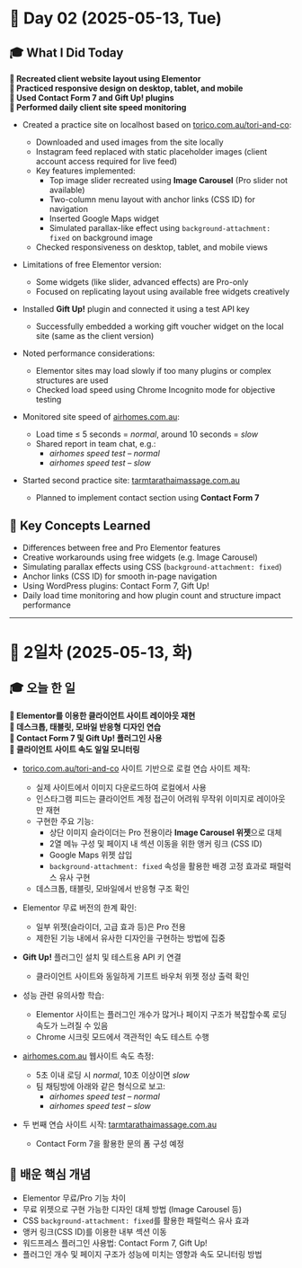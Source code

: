 # 📅 Day 02 (2025-05-13, Tue)

## 🎓 What I Did Today

**📌 Recreated client website layout using Elementor**  
**📌 Practiced responsive design on desktop, tablet, and mobile**  
**📌 Used Contact Form 7 and Gift Up! plugins**  
**📌 Performed daily client site speed monitoring**

- Created a practice site on localhost based on [torico.com.au/tori-and-co](https://torico.com.au/tori-and-co/):  
  - Downloaded and used images from the site locally  
  - Instagram feed replaced with static placeholder images (client account access required for live feed)  
  - Key features implemented:  
    - Top image slider recreated using **Image Carousel** (Pro slider not available)  
    - Two-column menu layout with anchor links (CSS ID) for navigation  
    - Inserted Google Maps widget  
    - Simulated parallax-like effect using `background-attachment: fixed` on background image  
  - Checked responsiveness on desktop, tablet, and mobile views

- Limitations of free Elementor version:  
  - Some widgets (like slider, advanced effects) are Pro-only  
  - Focused on replicating layout using available free widgets creatively

- Installed **Gift Up!** plugin and connected it using a test API key  
  - Successfully embedded a working gift voucher widget on the local site (same as the client version)

- Noted performance considerations:  
  - Elementor sites may load slowly if too many plugins or complex structures are used  
  - Checked load speed using Chrome Incognito mode for objective testing

- Monitored site speed of [airhomes.com.au](https://airhomes.com.au):  
  - Load time ≤ 5 seconds = *normal*, around 10 seconds = *slow*  
  - Shared report in team chat, e.g.:  
    - *airhomes speed test – normal*  
    - *airhomes speed test – slow*

- Started second practice site: [tarmtarathaimassage.com.au](https://tarmtarathaimassage.com.au)  
  - Planned to implement contact section using **Contact Form 7**

## 🧠 Key Concepts Learned

- Differences between free and Pro Elementor features  
- Creative workarounds using free widgets (e.g. Image Carousel)  
- Simulating parallax effects using CSS (`background-attachment: fixed`)  
- Anchor links (CSS ID) for smooth in-page navigation  
- Using WordPress plugins: Contact Form 7, Gift Up!  
- Daily load time monitoring and how plugin count and structure impact performance

---
# 📅 2일차 (2025-05-13, 화)

## 🎓 오늘 한 일

**📌 Elementor를 이용한 클라이언트 사이트 레이아웃 재현**  
**📌 데스크톱, 태블릿, 모바일 반응형 디자인 연습**  
**📌 Contact Form 7 및 Gift Up! 플러그인 사용**  
**📌 클라이언트 사이트 속도 일일 모니터링**

- [torico.com.au/tori-and-co](https://torico.com.au/tori-and-co/) 사이트 기반으로 로컬 연습 사이트 제작:  
  - 실제 사이트에서 이미지 다운로드하여 로컬에서 사용  
  - 인스타그램 피드는 클라이언트 계정 접근이 어려워 무작위 이미지로 레이아웃만 재현  
  - 구현한 주요 기능:  
    - 상단 이미지 슬라이더는 Pro 전용이라 **Image Carousel 위젯**으로 대체  
    - 2열 메뉴 구성 및 페이지 내 섹션 이동을 위한 앵커 링크 (CSS ID)  
    - Google Maps 위젯 삽입  
    - `background-attachment: fixed` 속성을 활용한 배경 고정 효과로 패럴럭스 유사 구현  
  - 데스크톱, 태블릿, 모바일에서 반응형 구조 확인

- Elementor 무료 버전의 한계 확인:  
  - 일부 위젯(슬라이더, 고급 효과 등)은 Pro 전용  
  - 제한된 기능 내에서 유사한 디자인을 구현하는 방법에 집중

- **Gift Up!** 플러그인 설치 및 테스트용 API 키 연결  
  - 클라이언트 사이트와 동일하게 기프트 바우처 위젯 정상 출력 확인

- 성능 관련 유의사항 학습:  
  - Elementor 사이트는 플러그인 개수가 많거나 페이지 구조가 복잡할수록 로딩 속도가 느려질 수 있음  
  - Chrome 시크릿 모드에서 객관적인 속도 테스트 수행

- [airhomes.com.au](https://airhomes.com.au) 웹사이트 속도 측정:  
  - 5초 이내 로딩 시 *normal*, 10초 이상이면 *slow*  
  - 팀 채팅방에 아래와 같은 형식으로 보고:  
    - *airhomes speed test – normal*  
    - *airhomes speed test – slow*

- 두 번째 연습 사이트 시작: [tarmtarathaimassage.com.au](https://tarmtarathaimassage.com.au)  
  - Contact Form 7을 활용한 문의 폼 구성 예정

## 🧠 배운 핵심 개념

- Elementor 무료/Pro 기능 차이  
- 무료 위젯으로 구현 가능한 디자인 대체 방법 (Image Carousel 등)  
- CSS `background-attachment: fixed`를 활용한 패럴럭스 유사 효과  
- 앵커 링크(CSS ID)를 이용한 내부 섹션 이동  
- 워드프레스 플러그인 사용법: Contact Form 7, Gift Up!  
- 플러그인 개수 및 페이지 구조가 성능에 미치는 영향과 속도 모니터링 방법
